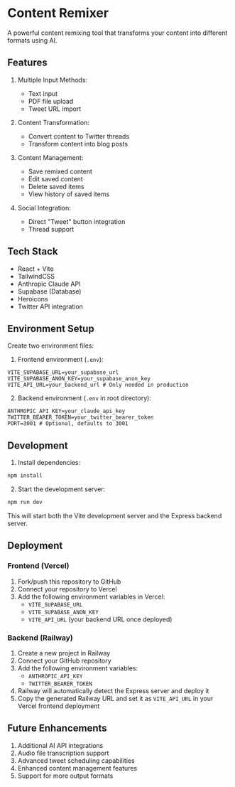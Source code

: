 # Content Remixer

A powerful content remixing tool that transforms your content into different formats using AI.

## Features

1. Multiple Input Methods:
   - Text input
   - PDF file upload
   - Tweet URL import

2. Content Transformation:
   - Convert content to Twitter threads
   - Transform content into blog posts

3. Content Management:
   - Save remixed content
   - Edit saved content
   - Delete saved items
   - View history of saved items

4. Social Integration:
   - Direct "Tweet" button integration
   - Thread support

## Tech Stack

- React + Vite
- TailwindCSS
- Anthropic Claude API
- Supabase (Database)
- Heroicons
- Twitter API integration

## Environment Setup

Create two environment files:

1. Frontend environment (`.env`):
```env
VITE_SUPABASE_URL=your_supabase_url
VITE_SUPABASE_ANON_KEY=your_supabase_anon_key
VITE_API_URL=your_backend_url # Only needed in production
```

2. Backend environment (`.env` in root directory):
```env
ANTHROPIC_API_KEY=your_claude_api_key
TWITTER_BEARER_TOKEN=your_twitter_bearer_token
PORT=3001 # Optional, defaults to 3001
```

## Development

1. Install dependencies:
```bash
npm install
```

2. Start the development server:
```bash
npm run dev
```

This will start both the Vite development server and the Express backend server.

## Deployment

### Frontend (Vercel)

1. Fork/push this repository to GitHub
2. Connect your repository to Vercel
3. Add the following environment variables in Vercel:
   - `VITE_SUPABASE_URL`
   - `VITE_SUPABASE_ANON_KEY`
   - `VITE_API_URL` (your backend URL once deployed)

### Backend (Railway)

1. Create a new project in Railway
2. Connect your GitHub repository
3. Add the following environment variables:
   - `ANTHROPIC_API_KEY`
   - `TWITTER_BEARER_TOKEN`
4. Railway will automatically detect the Express server and deploy it
5. Copy the generated Railway URL and set it as `VITE_API_URL` in your Vercel frontend deployment

## Future Enhancements

1. Additional AI API integrations
2. Audio file transcription support
3. Advanced tweet scheduling capabilities
4. Enhanced content management features
5. Support for more output formats